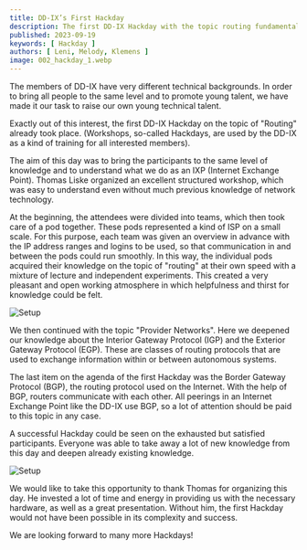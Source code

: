 ```yaml
---
title: DD-IX’s First Hackday
description: The first DD-IX Hackday with the topic routing fundamentals
published: 2023-09-19
keywords: [ Hackday ]
authors: [ Leni, Melody, Klemens ]
image: 002_hackday_1.webp
---
```


The members of DD-IX have very different technical backgrounds. In order to bring all people to the same level and to promote young talent, we have made it our task to raise our own young technical talent.

Exactly out of this interest, the first DD-IX Hackday on the topic of "Routing" already took place. (Workshops, so-called Hackdays, are used by the DD-IX as a kind of training for all interested members).

The aim of this day was to bring the participants to the same level of knowledge and to understand what we do as an IXP (Internet Exchange Point). Thomas Liske organized an excellent structured workshop, which was easy to understand even without much previous knowledge of network technology.

At the beginning, the attendees were divided into teams, which then took care of a pod together. These pods represented a kind of ISP on a small scale. For this purpose, each team was given an overview in advance with the IP address ranges and logins to be used, so that communication in and between the pods could run smoothly. In this way, the individual pods acquired their knowledge on the topic of "routing" at their own speed with a mixture of lecture and independent experiments. This created a very pleasant and open working atmosphere in which helpfulness and thirst for knowledge could be felt.

![Setup](002_hackday_2.webp)

We then continued with the topic "Provider Networks". Here we deepened our knowledge about the Interior Gateway Protocol (IGP) and the Exterior Gateway Protocol (EGP). These are classes of routing protocols that are used to exchange information within or between autonomous systems.

The last item on the agenda of the first Hackday was the Border Gateway Protocol (BGP), the routing protocol used on the Internet. With the help of BGP, routers communicate with each other. All peerings in an Internet Exchange Point like the DD-IX use BGP, so a lot of attention should be paid to this topic in any case.

A successful Hackday could be seen on the exhausted but satisfied participants. Everyone was able to take away a lot of new knowledge from this day and deepen already existing knowledge.

![Setup](002_hackday_3.webp)

We would like to take this opportunity to thank Thomas for organizing this day. He invested a lot of time and energy in providing us with the necessary hardware, as well as a great presentation. Without him, the first Hackday would not have been possible in its complexity and success.

We are looking forward to many more Hackdays!
